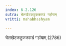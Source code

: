 ```yaml
---
index: 6.2.126
sutra: चेलखेटकटुककाण्डं गर्हायाम्
vritti: mahabhashyam

---
```

 चेलखेटकटुककाण्डं गर्हायाम् (2786) 